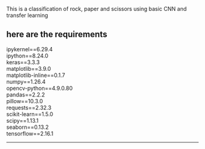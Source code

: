 This is a classification of rock, paper and scissors using basic CNN and transfer learning<br>

here are the requirements<br>
---

ipykernel==6.29.4<br>
ipython==8.24.0<br>
keras==3.3.3<br>
matplotlib==3.9.0<br>
matplotlib-inline==0.1.7<br>
numpy==1.26.4<br>
opencv-python==4.9.0.80<br>
pandas==2.2.2<br>
pillow==10.3.0<br>
requests==2.32.3<br>
scikit-learn==1.5.0<br>
scipy==1.13.1<br>
seaborn==0.13.2<br>
tensorflow==2.16.1<br>


---
